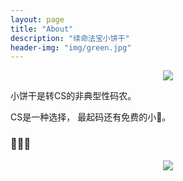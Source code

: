 ```yaml
---
layout: page
title: "About"
description: "续命法宝小饼干"
header-img: "img/green.jpg"
---
```



<center>
    <p><img src="http://www.otisfundraisingideas.com/sites/default/files/imagecache/press-node/top_images/istock_000016531331small_0.jpg" align="center"></p>
</center>

小饼干是转CS的非典型性码农。

CS是一种选择， 最起码还有免费的小🍪。

### 🍪🍪🍪





<center>
    <p><img src="https://www.livebuzz.co.uk/images/cookies.jpg" align="center"></p>
</center>









